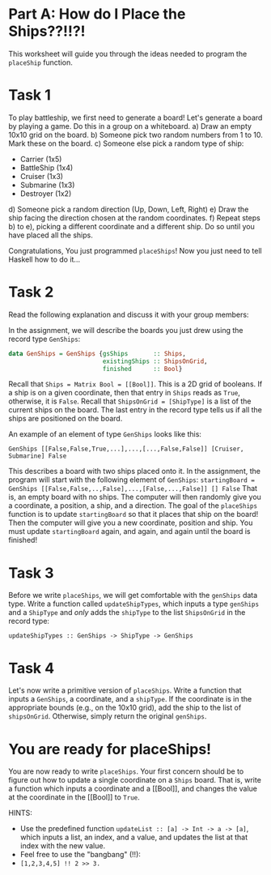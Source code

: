 # Part A: How do I Place the Ships??!!?!

This worksheet will guide you through the ideas needed to program the `placeShip` function.


# Task 1
To play battleship, we first need to generate a board! Let's generate a board by playing a game. Do this in a group on a whiteboard.
a) Draw an empty 10x10 grid on the board.
b) Someone pick two random numbers from 1 to 10. Mark these on the board.
c) Someone else pick a random type of ship:
 - Carrier (1x5)
 - BattleShip (1x4)
 - Cruiser (1x3)
 - Submarine (1x3)
 - Destroyer (1x2)

d) Someone pick a random direction (Up, Down, Left, Right)
e) Draw the ship facing the direction chosen at the random coordinates.
f) Repeat steps b) to e), picking a different coordinate and a different ship. Do so until you have placed all the ships. 

Congratulations, You just programmed `placeShips`! Now you just need to tell Haskell how to do it...

# Task 2
Read the following explanation and discuss it with your group members:

In the assignment, we will describe the boards you just drew using the record type `GenShips`:

```haskell
data GenShips = GenShips {gsShips       :: Ships,
                          existingShips :: ShipsOnGrid,
                          finished      :: Bool}
```

Recall that `Ships = Matrix Bool = [[Bool]]`. This is a 2D grid of booleans. If a ship is on a given coordinate, then that entry in `Ships` reads as `True`, otherwise, it is `False`. Recall that `ShipsOnGrid = [ShipType]` is a list of the current ships on the board. The last entry in the record type tells us if all the ships are positioned on the board.

An example of an element of type `GenShips` looks like this:

```GenShips [[False,False,True,...],...,[...,False,False]] [Cruiser, Submarine] False```

This describes a board with two ships placed onto it.
In the assignment, the program will start with the following element of `GenShips`:
```startingBoard = GenShips [[False,False,..,False],...,[False,...,False]] [] False```
That is, an empty board with no ships.
The computer will then randomly give you a coordinate, a position, a ship, and a direction. The goal of the `placeShips` function is to update `startingBoard` so that it places that ship on the board! Then the computer will give you a new coordinate, position and ship. You must update `startingBoard` again, and again, and again until the board is finished!

# Task 3
Before we write `placeShips`, we will get comfortable with the `genShips` data type. Write a function called `updateShipTypes`, which inputs a type `genShips` and a `ShipType` and _only_ adds the `shipType` to the list `ShipsOnGrid` in the record type:

```updateShipTypes :: GenShips -> ShipType -> GenShips```

# Task 4
Let's now write a primitive version of `placeShips`. Write a function that inputs a `GenShips`, a coordinate, and a `shipType`. If the coordinate is in the appropriate bounds (e.g., on the 10x10 grid), add the ship to the list of `shipsOnGrid`. Otherwise, simply return the original `genShips`.

# You are ready for placeShips!

You are now ready to write `placeShips`. Your first concern should be to figure out how to update a single coordinate on a `Ships` board. That is, write a function which inputs a coordinate and a [[Bool]], and changes the value at the coordinate in the [[Bool]] to `True`.

HINTS:
 - Use the predefined function `updateList :: [a] -> Int -> a -> [a]`, which inputs a list, an index, and a value, and updates the list at that index with the new value.
 - Feel free to use the "bangbang" (!!): 
 - ```[1,2,3,4,5] !! 2 >> 3. ```

